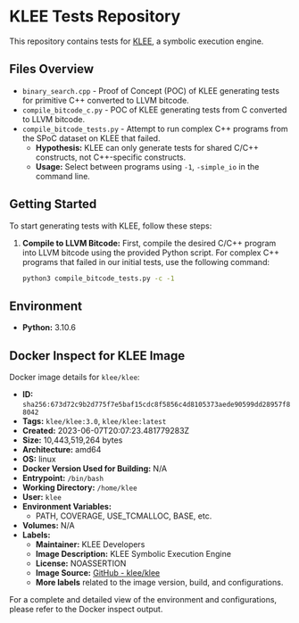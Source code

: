 # KLEE Tests Repository

This repository contains tests for [KLEE](http://klee.github.io/), a symbolic execution engine.

## Files Overview

- `binary_search.cpp` - Proof of Concept (POC) of KLEE generating tests for primitive C++ converted to LLVM bitcode.
- `compile_bitcode_c.py` - POC of KLEE generating tests from C converted to LLVM bitcode.
- `compile_bitcode_tests.py` - Attempt to run complex C++ programs from the SPoC dataset on KLEE that failed.
  - **Hypothesis:** KLEE can only generate tests for shared C/C++ constructs, not C++-specific constructs.
  - **Usage:** Select between programs using `-1`, `-simple_io` in the command line.

## Getting Started

To start generating tests with KLEE, follow these steps:

1. **Compile to LLVM Bitcode:**
   First, compile the desired C/C++ program into LLVM bitcode using the provided Python script. For complex C++ programs that failed in our initial tests, use the following command:

   ```sh
   python3 compile_bitcode_tests.py -c -1

## Environment

- **Python:** 3.10.6

## Docker Inspect for KLEE Image

Docker image details for `klee/klee`:

- **ID:** `sha256:673d72c9b2d775f7e5baf15cdc8f5856c4d8105373aede90599dd28957f88042`
- **Tags:** `klee/klee:3.0`, `klee/klee:latest`
- **Created:** 2023-06-07T20:07:23.481779283Z
- **Size:** 10,443,519,264 bytes
- **Architecture:** amd64
- **OS:** linux
- **Docker Version Used for Building:** N/A
- **Entrypoint:** `/bin/bash`
- **Working Directory:** `/home/klee`
- **User:** `klee`
- **Environment Variables:**
  - PATH, COVERAGE, USE_TCMALLOC, BASE, etc.
- **Volumes:** N/A
- **Labels:**
  - **Maintainer:** KLEE Developers
  - **Image Description:** KLEE Symbolic Execution Engine
  - **License:** NOASSERTION
  - **Image Source:** [GitHub - klee/klee](https://github.com/klee/klee)
  - **More labels** related to the image version, build, and configurations.

For a complete and detailed view of the environment and configurations, please refer to the Docker inspect output.

